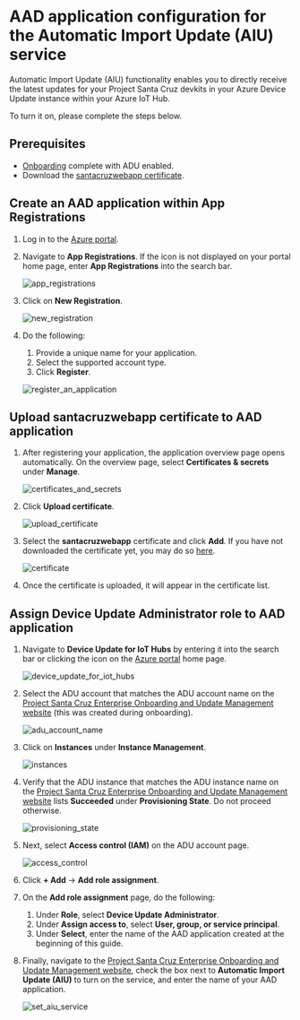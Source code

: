 # AAD application configuration for the Automatic Import Update (AIU) service

Automatic Import Update (AIU) functionality enables you to directly receive the latest updates for your Project Santa Cruz devkits in your Azure Device Update instance within your Azure IoT Hub.

To turn it on, please complete the steps below.

## Prerequisites

- [Onboarding](https://github.com/microsoft/Project-Santa-Cruz-Private-Preview/blob/main/user-guides/getting_started/azure-subscription-onboarding.md) complete with ADU enabled.
- Download the [santacruzwebapp certificate](https://github.com/microsoft/Project-Santa-Cruz-Preview/blob/main/user-guides/updating/resources/santacruzwebapp.cer).

## Create an AAD application within App Registrations

1. Log in to the [Azure portal](https://ms.portal.azure.com/#home).

1. Navigate to **App Registrations**. If the icon is not displayed on your portal home page, enter **App Registrations** into the search bar.

    ![app_registrations](https://github.com/microsoft/Project-Santa-Cruz-Preview/blob/main/user-guides/updating/images/aiu_app_registrations.png)

1. Click on **New Registration**.

    ![new_registration](https://github.com/microsoft/Project-Santa-Cruz-Preview/blob/main/user-guides/updating/images/aiu_new_registration.png)

1. Do the following:

    1. Provide a unique name for your application.
    2. Select the supported account type.
    3. Click **Register**.

    ![register_an_application](https://github.com/microsoft/Project-Santa-Cruz-Preview/blob/main/user-guides/updating/images/aiu_register_an_application.png)

## Upload santacruzwebapp certificate to AAD application

1. After registering your application, the application overview page opens automatically. On the overview page, select **Certificates & secrets** under **Manage**.

    ![certificates_and_secrets](https://github.com/microsoft/Project-Santa-Cruz-Preview/blob/main/user-guides/updating/images/aiu_certificates_and_secrets.png)

1. Click **Upload certificate**.

    ![upload_certificate](https://github.com/microsoft/Project-Santa-Cruz-Preview/blob/main/user-guides/updating/images/aiu_upload_certificate.png)

1. Select the **santacruzwebapp** certificate and click **Add**. If you have not downloaded the certificate yet, you may do so [here](https://github.com/microsoft/Project-Santa-Cruz-Preview/blob/main/user-guides/updating/resources/santacruzwebapp.cer).

    ![certificate](https://github.com/microsoft/Project-Santa-Cruz-Preview/blob/main/user-guides/updating/images/aiu_certificate.png)

1. Once the certificate is uploaded, it will appear in the certificate list.

## Assign Device Update Administrator role to AAD application

1. Navigate to **Device Update for IoT Hubs** by entering it into the search bar or clicking the icon on the [Azure portal](https://ms.portal.azure.com/#home) home page.

    ![device_update_for_iot_hubs](https://github.com/microsoft/Project-Santa-Cruz-Preview/blob/main/user-guides/updating/images/aiu_device_update_for_iot_hubs.png)

1. Select the ADU account that matches the ADU account name on the [Project Santa Cruz Enterprise Onboarding and Update Management website](https://projectsantacruz.microsoft.com/) (this was created during onboarding).

    ![adu_account_name](https://github.com/microsoft/Project-Santa-Cruz-Preview/blob/main/user-guides/updating/images/aiu_adu_account_name.png)

1. Click on **Instances** under **Instance Management**.

    ![instances](https://github.com/microsoft/Project-Santa-Cruz-Preview/blob/main/user-guides/updating/images/aiu_instances.png)

1. Verify that the ADU instance that matches the ADU instance name on the [Project Santa Cruz Enterprise Onboarding and Update Management website](https://projectsantacruz.microsoft.com/) lists **Succeeded** under **Provisioning State**. Do not proceed otherwise.

    ![provisioning_state](https://github.com/microsoft/Project-Santa-Cruz-Preview/blob/main/user-guides/updating/images/aiu_provisioning_state.png)

1. Next, select **Access control (IAM)** on the ADU account page.

    ![access_control](https://github.com/microsoft/Project-Santa-Cruz-Preview/blob/main/user-guides/updating/images/aiu_access_control.png)

1. Click **+ Add** -> **Add role assignment**.

1. On the **Add role assignment** page, do the following:

    1. Under **Role**, select **Device Update Administrator**.
    1. Under **Assign access to**, select **User, group, or service principal**.
    1. Under **Select**, enter the name of the AAD application created at the beginning of this guide.

1. Finally, navigate to the [Project Santa Cruz Enterprise Onboarding and Update Management website](https://projectsantacruz.microsoft.com/), check the box next to **Automatic Import Update (AIU)** to turn on the service, and enter the name of your AAD application.

    ![set_aiu_service](https://github.com/microsoft/Project-Santa-Cruz-Preview/blob/main/user-guides/updating/images/aiu_set_aiu_service.png)
